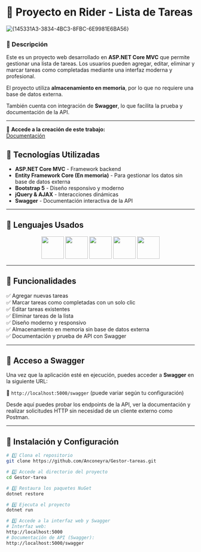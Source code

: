 # 📌 Proyecto en Rider - Lista de Tareas

![{145331A3-3834-4BC3-8FBC-6E9981E6BA56}](https://github.com/user-attachments/assets/8cf20295-1895-434b-a557-3a19eb6fd85c)

### 📝 Descripción
Este es un proyecto web desarrollado en **ASP.NET Core MVC** que permite gestionar una lista de tareas. Los usuarios pueden agregar, editar, eliminar y marcar tareas como completadas mediante una interfaz moderna y profesional.

El proyecto utiliza **almacenamiento en memoria**, por lo que no requiere una base de datos externa.

También cuenta con integración de **Swagger**, lo que facilita la prueba y documentación de la API.

---

🔗 **Accede a la creación de este trabajo:**  
[Documentación](https://docs.google.com/document/d/1cyY6ud6-8OsS7hJiO8YyuJ9w1bF9C5lydIj11BWFc2o/edit?usp=sharing)

## 🚀 Tecnologías Utilizadas

- **ASP.NET Core MVC** - Framework backend  
- **Entity Framework Core (En memoria)** - Para gestionar los datos sin base de datos externa  
- **Bootstrap 5** - Diseño responsivo y moderno  
- **jQuery & AJAX** - Interacciones dinámicas  
- **Swagger** - Documentación interactiva de la API  

---

## 📖 Lenguajes Usados

<p align="center">
  <img src="https://github.com/user-attachments/assets/0b08308a-9859-4e94-b604-ea54b627016d" width="60"/>
  <img src="https://github.com/user-attachments/assets/c682a363-032f-4e7d-92ce-db523ae95674" width="60"/>
  <img src="https://github.com/user-attachments/assets/916b4878-6041-4a06-88d6-ad79e355380e" width="60"/>
  <img src="https://github.com/user-attachments/assets/4c345721-15e2-4749-9151-031ecb4f06d7" width="60"/>
  <img src="https://github.com/user-attachments/assets/7c4877f0-f3cf-4cbc-a846-7ed107d8fd2e" width="60"/>
</p>

---

## 🎯 Funcionalidades
✅ Agregar nuevas tareas  
✅ Marcar tareas como completadas con un solo clic  
✅ Editar tareas existentes  
✅ Eliminar tareas de la lista  
✅ Diseño moderno y responsivo  
✅ Almacenamiento en memoria sin base de datos externa  
✅ Documentación y prueba de API con Swagger  

---

## 📖 Acceso a Swagger

Una vez que la aplicación esté en ejecución, puedes acceder a **Swagger** en la siguiente URL:

🔗 `http://localhost:5000/swagger` (puede variar según tu configuración)

Desde aquí puedes probar los endpoints de la API, ver la documentación y realizar solicitudes HTTP sin necesidad de un cliente externo como Postman.

---

## 🔧 Instalación y Configuración

```bash
# 1️⃣ Clona el repositorio
git clone https://github.com/Anconeyra/Gestor-tareas.git

# 2️⃣ Accede al directorio del proyecto
cd Gestor-tarea

# 3️⃣ Restaura los paquetes NuGet
dotnet restore

# 4️⃣ Ejecuta el proyecto
dotnet run

# 5️⃣ Accede a la interfaz web y Swagger
# Interfaz web:
http://localhost:5000  
# Documentación de API (Swagger):
http://localhost:5000/swagger
